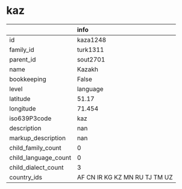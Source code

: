 # kaz
|                      | info                          |
|:---------------------|:------------------------------|
| id                   | kaza1248                      |
| family_id            | turk1311                      |
| parent_id            | sout2701                      |
| name                 | Kazakh                        |
| bookkeeping          | False                         |
| level                | language                      |
| latitude             | 51.17                         |
| longitude            | 71.454                        |
| iso639P3code         | kaz                           |
| description          | nan                           |
| markup_description   | nan                           |
| child_family_count   | 0                             |
| child_language_count | 0                             |
| child_dialect_count  | 3                             |
| country_ids          | AF CN IR KG KZ MN RU TJ TM UZ |